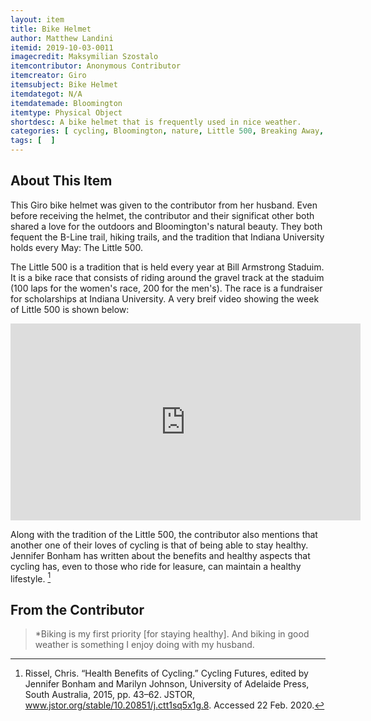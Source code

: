 ```yaml
---
layout: item
title: Bike Helmet
author: Matthew Landini
itemid: 2019-10-03-0011
imagecredit: Maksymilian Szostalo
itemcontributor: Anonymous Contributor
itemcreator: Giro
itemsubject: Bike Helmet
itemdategot: N/A
itemdatemade: Bloomington
itemtype: Physical Object
shortdesc: A bike helmet that is frequently used in nice weather.
categories: [ cycling, Bloomington, nature, Little 500, Breaking Away, tradition ]
tags: [  ]
---
```

## About This Item
This Giro bike helmet was given to the contributor from her husband. Even before receiving the helmet, the contributor and their significat other both shared a love for the outdoors and Bloomington's natural beauty. They both fequent the B-Line trail, hiking trails, and the tradition that Indiana University holds every May: The Little 500. 

The Little 500 is a tradition that is held every year at Bill Armstrong Staduim. It is a bike race that consists of riding around the gravel track at the staduim (100 laps for the women's race, 200 for the men's). The race is a fundraiser for scholarships at Indiana University. A very breif video showing the week of Little 500 is shown below:
<iframe width="560" height="315" src="https://www.youtube.com/embed/tUdN4idSDxc" frameborder="0" allow="accelerometer; autoplay; encrypted-media; gyroscope; picture-in-picture" allowfullscreen></iframe>

Along with the tradition of the Little 500, the contributor also mentions that another one of their loves of cycling is that of being able to stay healthy. Jennifer Bonham has written about the benefits and healthy aspects that cycling has, even to those who ride for leasure, can maintain a healthy lifestyle. [^1]

## From the Contributor
>*Biking is my first priority [for staying healthy]. And biking in good weather is something I enjoy doing with my husband.

[^1]: Rissel, Chris. “Health Benefits of Cycling.” Cycling Futures, edited by Jennifer Bonham and Marilyn Johnson, University of Adelaide Press, South Australia, 2015, pp. 43–62. JSTOR, www.jstor.org/stable/10.20851/j.ctt1sq5x1g.8. Accessed 22 Feb. 2020.
